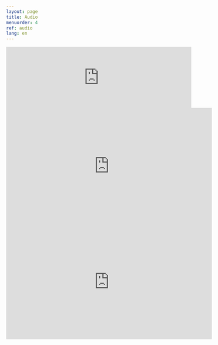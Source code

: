```yaml
---
layout: page
title: Audio
menuorder: 4
ref: audio
lang: en
---
```

<iframe width="100%" height="166" scrolling="no" frameborder="no" src="https://w.soundcloud.com/player/?url=https%3A//api.soundcloud.com/tracks/359908040&color=%23242424"></iframe>

<iframe width="560" height="315" src="https://www.youtube.com/embed/IKqgolesVzI?rel=0" frameborder="0" allowfullscreen></iframe>

<iframe width="560" height="315" src="https://www.youtube.com/embed/4-cHvE0IKeg?rel=0" frameborder="0" allowfullscreen></iframe>

